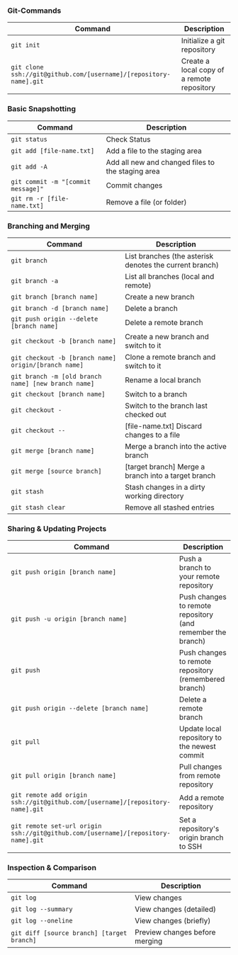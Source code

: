 ### Git-Commands

| Command                                    | Description                               | 
|--------------------------------------------|-------------------------------------------|
| `git init`                                 | Initialize a git repository               |  
| `git clone ssh://git@github.com/[username]/[repository-name].git` | Create a local copy of a remote repository |

### Basic Snapshotting

| Command                                    | Description                               | 
|--------------------------------------------|-------------------------------------------|
| `git status`    | Check Status|
| `git add [file-name.txt]` | 	Add a file to the staging area |
| `git add -A` |	Add all new and changed files to the staging area|
| `git commit -m "[commit message]"` |	Commit changes |
| `git rm -r [file-name.txt]` |	Remove a file (or folder) |

### Branching and Merging

| Command                                    | Description                               | 
|--------------------------------------------|-------------------------------------------|
| `git branch`|	List branches (the asterisk denotes the current branch)|
| `git branch -a`|	List all branches (local and remote)|
| `git branch [branch name]`|	Create a new branch|
| `git branch -d [branch name]`|	Delete a branch|
| `git push origin --delete [branch name]`|	Delete a remote branch|
| `git checkout -b [branch name]`|	Create a new branch and switch to it|
| `git checkout -b [branch name] origin/[branch name]`|	Clone a remote branch and switch to it|
| `git branch -m [old branch name] [new branch name]`|	Rename a local branch|
| `git checkout [branch name]`|	Switch to a branch|
| `git checkout -`|	Switch to the branch last checked out|
| `git checkout -- `|[file-name.txt]	Discard changes to a file|
| `git merge [branch name]`|	Merge a branch into the active branch|
| `git merge [source branch]`| [target branch]	Merge a branch into a target branch|
| `git stash`|	Stash changes in a dirty working directory|
| `git stash clear`|	Remove all stashed entries|

### Sharing & Updating Projects

| Command                                    | Description                               | 
|--------------------------------------------|-------------------------------------------|
|`git push origin [branch name]`|	Push a branch to your remote repository|
|`git push -u origin [branch name]`|	Push changes to remote repository (and remember the branch)|
|`git push`|	Push changes to remote repository (remembered branch)|
|`git push origin --delete [branch name]`|	Delete a remote branch|
|`git pull`|	Update local repository to the newest commit|
|`git pull origin [branch name]`|	Pull changes from remote repository|
|`git remote add origin ssh://git@github.com/[username]/[repository-name].git`|	Add a remote repository|
|`git remote set-url origin ssh://git@github.com/[username]/[repository-name].git`|	Set a repository's origin branch to SSH|

### Inspection & Comparison

| Command                                    | Description                               | 
|--------------------------------------------|-------------------------------------------|
|`git log`|	View changes
|`git log --summary`|	View changes (detailed)|
|`git log --oneline`|	View changes (briefly)|
|`git diff [source branch] [target branch]`|	Preview changes before merging|
